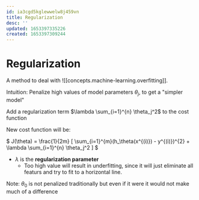 ```yaml
---
id: ia3cgd5kglewwelw8j459vn
title: Regularization
desc: ''
updated: 1653397335226
created: 1653397309244
---
```


# Regularization

A method to deal with ![[concepts.machine-learning.overfitting]].

Intuition: Penalize high values of model parameters $\theta_j$, to get a "simpler model"

Add a regularization term $\lambda \sum_{i=1}^{n} \theta_j^2$ to the cost function

New cost function will be:

$
J(\theta) = \frac{1}{2m} [ \sum_{i=1}^{m}(h_\theta(x^{(i)}) - y^{(i)})^{2} + \lambda \sum_{i=1}^{n} \theta_j^2 ]
$

- $\lambda$ is the **regularization parameter**
  - Too high value will result in underfitting, since it will just eliminate all featurs and try to fit to a horizontal line.

Note: $\theta_0$ is not penalized traditionally but even if it were it would not make much of a difference
